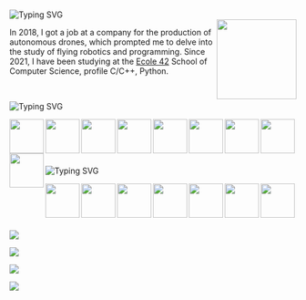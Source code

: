 <br/>

![Typing SVG](https://readme-typing-svg.herokuapp.com?font=Fira+Code&pause=1000&color=3892F7FF&center=%D0%9B%D0%9E%D0%96%D0%AC&vCenter=%D0%9B%D0%9E%D0%96%D0%AC&repeat=%D0%B8%D1%81%D1%82%D0%B8%D0%BD%D0%BD%D1%8B%D0%B9&width=435&lines=Welcome+to+GitHub+Page+AGolz!)
<br/>
<img src="https://user-images.githubusercontent.com/51645091/216479755-1474ef23-fe16-4e0d-853c-0d6507138370.svg" align="right" width="140" hight="140">

In 2018, I got a job at a company for the production of autonomous drones, which prompted me to delve into the study of flying robotics and programming. Since 2021, I have been studying at the [Ecole 42](https://www.42.fr) School of Computer Science, profile C/C++, Python.

<br/>

![Typing SVG](https://readme-typing-svg.herokuapp.com?font=Fira+Code&pause=1000&color=3892F7FF&center=%D0%9B%D0%9E%D0%96%D0%AC&vCenter=%D0%9B%D0%9E%D0%96%D0%AC&repeat=%D0%B8%D1%81%D1%82%D0%B8%D0%BD%D0%BD%D1%8B%D0%B9&width=435&lines=Tools)

<img src="https://user-images.githubusercontent.com/51645091/217010546-e95e93a2-6c1e-437f-801f-5c453f60665f.svg" align="left" width="60" hight="60"><img src="https://user-images.githubusercontent.com/51645091/217010870-6eb468ed-ef97-49aa-af9d-d115c5083c5f.svg" align="left" width="60" hight="60"><img src="https://user-images.githubusercontent.com/51645091/217010980-d26ff406-9016-45af-a3ea-726c26f1f0d0.svg" align="left" width="60" hight="60"><img src="https://user-images.githubusercontent.com/51645091/217011284-efeaf818-3338-4872-9ff5-0efc0cf0a652.svg" align="left" width="60" hight="60"><img src="https://user-images.githubusercontent.com/51645091/217010577-2dd79cac-f58d-40e7-9523-bbfa6aa6dd02.svg" align="left" width="60" hight="60"><img src="https://user-images.githubusercontent.com/51645091/217010683-44dc0011-995d-4485-9b8a-87ff2cbc825f.svg" align="left" width="60" hight="60"><img src="https://user-images.githubusercontent.com/51645091/217010705-f33bf359-4cd6-4dad-8144-797f09ac9f8d.svg" align="left" width="60" hight="60"><img src="https://user-images.githubusercontent.com/51645091/217010741-e0688478-4540-4250-948b-219d7576553e.svg" align="left" width="60" hight="60"><img src="https://user-images.githubusercontent.com/51645091/217013796-42304d6c-3353-425f-8d6e-d4df18f74a11.svg" align="left" width="60" hight="60">
  
<br/>
<br/>
<br/>
<br/>

![Typing SVG](https://readme-typing-svg.herokuapp.com?font=Fira+Code&pause=1000&color=3892F7FF&center=%D0%9B%D0%9E%D0%96%D0%AC&vCenter=%D0%9B%D0%9E%D0%96%D0%AC&repeat=%D0%B8%D1%81%D1%82%D0%B8%D0%BD%D0%BD%D1%8B%D0%B9&width=435&lines=Skills)


<img src="https://user-images.githubusercontent.com/51645091/217027194-f6271d40-c9cd-45f0-ba82-21cb3525242c.svg" align="left" width="60" hight="60"><img src="https://user-images.githubusercontent.com/51645091/217027221-93f4140d-17b9-42b2-84e0-85319d79d028.svg" align="left" width="60" hight="60"><img src="https://user-images.githubusercontent.com/51645091/217027530-ed820686-e669-4491-943d-13823e19f3fc.svg" align="left" width="60" hight="60"><img src="https://user-images.githubusercontent.com/51645091/217027643-84297865-9ccb-4717-838d-3d6436450ea9.svg" align="left" width="60" hight="60"><img src="https://user-images.githubusercontent.com/51645091/217027797-fe4a1854-468e-496e-9286-3d519fe521c3.svg" align="left" width="60" hight="60"><img src="https://user-images.githubusercontent.com/51645091/217027896-6e09972a-2109-4d32-8d13-81da654326e7.svg" align="left" width="60" hight="60"><img src="https://user-images.githubusercontent.com/51645091/217028181-75af0ad3-04af-4b32-a785-bb4ef90bf98b.svg" align="left" width="60" hight="60"> 
 
<br/>
<br/>
<br/>
<br/>


![](https://github-profile-summary-cards.vercel.app/api/cards/most-commit-language?username=AGolz&theme=solarized_dark)

![](https://github-profile-summary-cards.vercel.app/api/cards/repos-per-language?username=AGolz&theme=solarized_dark)

![](https://github-profile-summary-cards.vercel.app/api/cards/stats?username=AGolz&theme=solarized_dark)

![](https://github-profile-summary-cards.vercel.app/api/cards/productive-time?username=AGolz&theme=solarized_dark)
